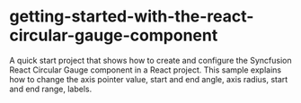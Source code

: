 # getting-started-with-the-react-circular-gauge-component
A quick start project that shows how to create and configure the Syncfusion React Circular Gauge component in a React project. This sample explains how to change the axis pointer value, start and end angle, axis radius, start and end range, labels.
